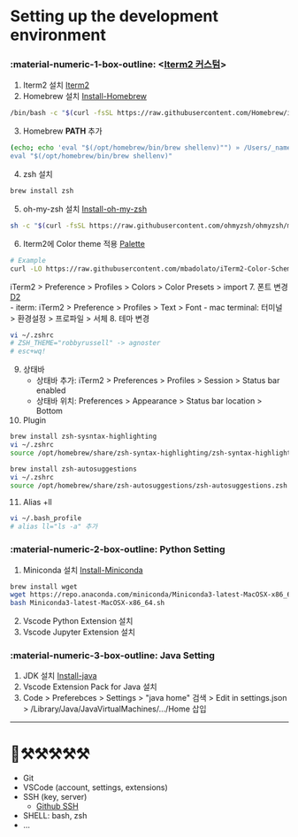 # Setting up the development environment

### :material-numeric-1-box-outline: <[Iterm2 커스텀](https://ooeunz.tistory.com/21)>

1. Iterm2 설치 [Iterm2](https://iterm2.com/)
2. Homebrew 설치 [Install-Homebrew](https://brew.sh/)
```bash
/bin/bash -c "$(curl -fsSL https://raw.githubusercontent.com/Homebrew/install/HEAD/install.sh)"
```
3. Homebrew **PATH** 추가
```bash
(echo; echo 'eval "$(/opt/homebrew/bin/brew shellenv)"") » /Users/_name_/.zprofile
eval "$(/opt/homebrew/bin/brew shellenv)"
```
4. zsh 설치
```bash
brew install zsh
```
5. oh-my-zsh 설치 [Install-oh-my-zsh](https://github.com/ohmyzsh/ohmyzsh)
```bash
sh -c "$(curl -fsSL https://raw.githubusercontent.com/ohmyzsh/ohmyzsh/master/tools/install.sh)"
```
6. Iterm2에 Color theme 적용 [Palette](https://iterm2colorschemes.com/)
```bash 
# Example
curl -LO https://raw.githubusercontent.com/mbadolato/iTerm2-Color-Schemes/master/schemes/3024%20Day.itermcolors
```
iTerm2 > Preference > Profiles > Colors > Color Presets > import
7. 폰트 변경 [D2](https://github.com/naver/d2codingfont)<br>
    - iterm: iTerm2 > Preference > Profiles > Text > Font
    - mac terminal: 터미널 > 환경설정 > 프로파일 > 서체
8. 테마 변경
```bash 
vi ~/.zshrc
# ZSH_THEME="robbyrussell" -> agnoster
# esc+wq!
```
9. 상태바
    - 상태바 추가: iTerm2 > Preferences > Profiles > Session > Status bar enabled 
    - 상태바 위치: Preferences > Appearance > Status bar location > Bottom 
10. Plugin
```bash 
brew install zsh-sysntax-highlighting
vi ~/.zshrc
source /opt/homebrew/share/zsh-syntax-highlighting/zsh-syntax-highlighting.zsh

brew install zsh-autosuggestions
vi ~/.zshrc
source /opt/homebrew/share/zsh-autosuggestions/zsh-autosuggestions.zsh
```
11. Alias +ll
```bash 
vi ~/.bash_profile
# alias ll="ls -a" 추가
```


### :material-numeric-2-box-outline: Python Setting
1. Miniconda 설치 [Install-Miniconda](https://docs.conda.io/en/latest/miniconda.html)
```bash 
brew install wget
wget https://repo.anaconda.com/miniconda/Miniconda3-latest-MacOSX-x86_64.sh
bash Miniconda3-latest-MacOSX-x86_64.sh
```
2. Vscode Python Extension 설치
3. Vscode Jupyter Extension 설치

### :material-numeric-3-box-outline: Java Setting
1. JDK 설치 [Install-java](https://www.oracle.com/kr/java/technologies/downloads/#java11-mac)
2. Vscode Extension Pack for Java 설치
3. Code > Preferebces > Settings > "java home" 검색 > Edit in settings.json > /Library/Java/JavaVirtualMachines/.../Home 삽입 

---

# 🥲⚒️⚒️⚒️⚒️⚒️

- Git
- VSCode (account, settings, extensions)
- SSH (key, server)
    - [Github SSH](https://docs.github.com/en/authentication/connecting-to-github-with-ssh)
- SHELL: bash, zsh
- ...